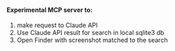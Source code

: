#### Experimental MCP server to:
1) make request to Claude API
2) Use Claude API result for search in local sqlite3 db
3) Open Finder with screenshot matched to the search
